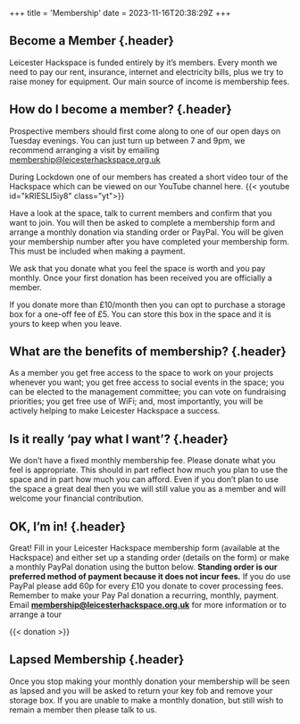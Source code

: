 +++
title = 'Membership'
date = 2023-11-16T20:38:29Z
+++
## Become a Member {.header}
Leicester Hackspace is funded entirely by it’s members. Every month we need to pay our rent, insurance, internet and electricity bills, plus we try to raise money for equipment. Our main source of income is membership fees. 

## How do I become a member? {.header}
Prospective members should first come along to one of our open days on Tuesday evenings. You can just turn up between 7 and 9pm, we recommend arranging a visit by emailing [membership@leicesterhackspace.org.uk](mailto:membership@leicesterhackspace.org.uk)

During Lockdown one of our members has created a short video tour of the Hackspace which can be viewed on our YouTube channel here. 
{{< youtube id="kRIESLI5iy8" class="yt">}}

Have a look at the space, talk to current members and confirm that you want to join. You will then be asked to complete a membership form and arrange a monthly donation via standing order or PayPal. You will be given your membership number after you have completed your membership form. This must be included when making a payment.

We ask that you donate what you feel the space is worth and you pay monthly. Once your first donation has been received you are officially a member.

If you donate more than £10/month then you can opt to purchase a storage box for a one-off fee of £5. You can store this box in the space and it is yours to keep when you leave.

## What are the benefits of membership? {.header}
As a member you get free access to the space to work on your projects whenever you want; you get free access to social events in the space; you can be elected to the management committee; you can vote on fundraising priorities; you get free use of WiFi; and, most importantly, you will be actively helping to make Leicester Hackspace a success. 

## Is it really ‘pay what I want’? {.header}
We don’t have a fixed monthly membership fee. Please donate what you feel is appropriate. This should in part reflect how much you plan to use the space and in part how much you can afford. Even if you don’t plan to use the space a great deal then you we will still value you as a member and will welcome your financial contribution.

## OK, I’m in! {.header}
Great! Fill in your Leicester Hackspace membership form (available at the Hackspace) and either set up a standing order (details on the form) or make a monthly PayPal donation using the button below. **Standing order is our preferred method of payment because it does not incur fees.** If you do use PayPal please add 60p for every £10 you donate to cover processing fees. Remember to make your Pay Pal donation a recurring, monthly, payment. Email **[membership@leicesterhackspace.org.uk](mailto:membership@leicesterhackspace.org.uk)** for more information or to arrange a tour 

{{< donation >}}

## Lapsed Membership {.header}
Once you stop making your monthly donation your membership will be seen as lapsed and you will be asked to return your key fob and remove your storage box. If you are unable to make a monthly donation, but still wish to remain a member then please talk to us. 